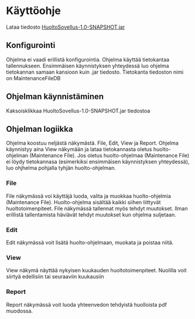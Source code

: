 # Käyttöohje

Lataa tiedosto [HuoltoSovellus-1.0-SNAPSHOT.jar](https://github.com/Zatyri/ot-harjoitustyo/releases/tag/viikko6)

## Konfigurointi

Ohjelma ei vaadi erillistä konfigurointia. Ohjelma käyttää tietokantaa tallennukseen. Ensimmäisen käynnistyksen yhteydessä luo ohjelma tietokannan samaan kansioon kuin .jar tiedosto.
Tietokanta tiedoston nimi on MaintenanceFileDB


## Ohjelman käynnistäminen

Kaksoisklikkaa HuoltoSovellus-1.0-SNAPSHOT.jar tiedostoa

## Ohjelman logiikka

Ohjelma koostuu neljästä näkymästä. File, Edit, View ja Report. Ohjelma käynnistyy aina View näkymään ja lataa tietokannasta oletus huolto-ohjelman (Maintenance File).
Jos oletus huolto-ohjelmaa (Maintenance File) ei löydy tietokannasa (esimerkiksi ensimmäisen käynnistyksen yhteydessä), luo ohjhelma pohjalla tyhjän huolto-ohjelman.

### File

File näkymässä voi käyttäjä luoda, valita ja muokkaa huolto-ohjelmia (Maintenance File). Huolto-ohjelma sisältää kaikki siihen liittyvät huoltotoimenpiteet.
File näkymässä tallennat myös tehdyt muutokset. Ilman erillistä tallentamista häviävät tehdyt muutokset kun ohjelma suljetaan.

### Edit

Edit näkymässä voit lisätä huolto-ohjelmaan, muokata ja poistaa niitä. 

### View

View näkymä näyttää nykyisen kuukauden huoltotoimenpiteet. Nuolilla voit siirtyä edellisiin tai seuraaviin kuukausiin

### Report

Report näkymässä voit luoda yhteenvedon tehdyistä huolloista pdf muodossa.


